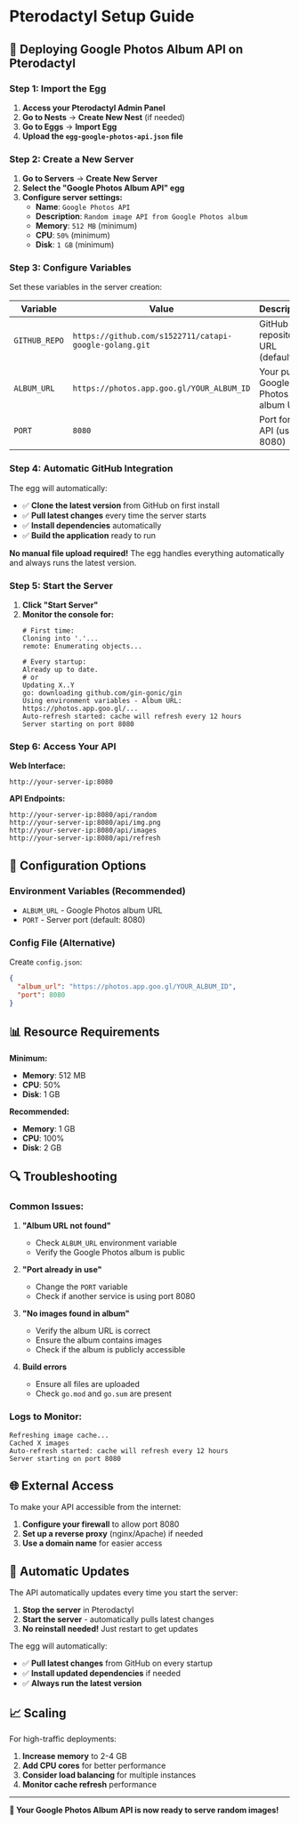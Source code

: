 # Pterodactyl Setup Guide

## 🚀 **Deploying Google Photos Album API on Pterodactyl**

### **Step 1: Import the Egg**

1. **Access your Pterodactyl Admin Panel**
2. **Go to Nests** → **Create New Nest** (if needed)
3. **Go to Eggs** → **Import Egg**
4. **Upload the `egg-google-photos-api.json` file**

### **Step 2: Create a New Server**

1. **Go to Servers** → **Create New Server**
2. **Select the "Google Photos Album API" egg**
3. **Configure server settings:**
   - **Name**: `Google Photos API`
   - **Description**: `Random image API from Google Photos album`
   - **Memory**: `512 MB` (minimum)
   - **CPU**: `50%` (minimum)
   - **Disk**: `1 GB` (minimum)

### **Step 3: Configure Variables**

Set these variables in the server creation:

| Variable | Value | Description |
|----------|-------|-------------|
| `GITHUB_REPO` | `https://github.com/s1522711/catapi-google-golang.git` | GitHub repository URL (default) |
| `ALBUM_URL` | `https://photos.app.goo.gl/YOUR_ALBUM_ID` | Your public Google Photos album URL |
| `PORT` | `8080` | Port for the API (usually 8080) |

### **Step 4: Automatic GitHub Integration**

The egg will automatically:
- ✅ **Clone the latest version** from GitHub on first install
- ✅ **Pull latest changes** every time the server starts
- ✅ **Install dependencies** automatically
- ✅ **Build the application** ready to run

**No manual file upload required!** The egg handles everything automatically and always runs the latest version.

### **Step 5: Start the Server**

1. **Click "Start Server"**
2. **Monitor the console for:**
   ```
   # First time:
   Cloning into '.'...
   remote: Enumerating objects...
   
   # Every startup:
   Already up to date.
   # or
   Updating X..Y
   go: downloading github.com/gin-gonic/gin
   Using environment variables - Album URL: https://photos.app.goo.gl/...
   Auto-refresh started: cache will refresh every 12 hours
   Server starting on port 8080
   ```

### **Step 6: Access Your API**

**Web Interface:**
```
http://your-server-ip:8080
```

**API Endpoints:**
```
http://your-server-ip:8080/api/random
http://your-server-ip:8080/api/img.png
http://your-server-ip:8080/api/images
http://your-server-ip:8080/api/refresh
```

## 🔧 **Configuration Options**

### **Environment Variables (Recommended)**
- `ALBUM_URL` - Google Photos album URL
- `PORT` - Server port (default: 8080)

### **Config File (Alternative)**
Create `config.json`:
```json
{
  "album_url": "https://photos.app.goo.gl/YOUR_ALBUM_ID",
  "port": 8080
}
```

## 📊 **Resource Requirements**

**Minimum:**
- **Memory**: 512 MB
- **CPU**: 50%
- **Disk**: 1 GB

**Recommended:**
- **Memory**: 1 GB
- **CPU**: 100%
- **Disk**: 2 GB

## 🔍 **Troubleshooting**

### **Common Issues:**

1. **"Album URL not found"**
   - Check `ALBUM_URL` environment variable
   - Verify the Google Photos album is public

2. **"Port already in use"**
   - Change the `PORT` variable
   - Check if another service is using port 8080

3. **"No images found in album"**
   - Verify the album URL is correct
   - Ensure the album contains images
   - Check if the album is publicly accessible

4. **Build errors**
   - Ensure all files are uploaded
   - Check `go.mod` and `go.sum` are present

### **Logs to Monitor:**
```
Refreshing image cache...
Cached X images
Auto-refresh started: cache will refresh every 12 hours
Server starting on port 8080
```

## 🌐 **External Access**

To make your API accessible from the internet:

1. **Configure your firewall** to allow port 8080
2. **Set up a reverse proxy** (nginx/Apache) if needed
3. **Use a domain name** for easier access

## 🔄 **Automatic Updates**

The API automatically updates every time you start the server:

1. **Stop the server** in Pterodactyl
2. **Start the server** - automatically pulls latest changes
3. **No reinstall needed!** Just restart to get updates

The egg will automatically:
- ✅ **Pull latest changes** from GitHub on every startup
- ✅ **Install updated dependencies** if needed
- ✅ **Always run the latest version**

## 📈 **Scaling**

For high-traffic deployments:

1. **Increase memory** to 2-4 GB
2. **Add CPU cores** for better performance
3. **Consider load balancing** for multiple instances
4. **Monitor cache refresh** performance

---

**🎉 Your Google Photos Album API is now ready to serve random images!** 